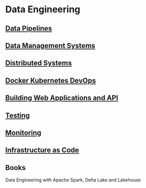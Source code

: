 
# Data Engineering

## [Data Pipelines](DataPipelines)

## [Data Management Systems](DataManagementSystems)

## [Distributed Systems](DistributedSystems)

## [Docker Kubernetes DevOps](Containers)

## [Building Web Applications and API](BuildingWebApplications)

## [Testing](Testing)

## [Monitoring](Monitoring)

## [Infrastructure as Code](InfraAsCode)


## Books

Data Engineering with Apache Spark, Delta Lake and Lakehouse

